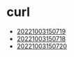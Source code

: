 # curl
- [20221003150719](/zet/20221003150719/README.md)
- [20221003150718](/zet/20221003150718/README.md)
- [20221003150720](/zet/20221003150720/README.md)

